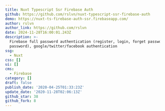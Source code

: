 ```yaml
---
title: Nuxt Typescript Ssr Firebase Auth
github: https://github.com/rslvn/nuxt-typescript-ssr-firebase-auth
demo: https://nuxt-ts-firebase-auth-ssr.firebaseapp.com/
author: rslvn
author_link: https://github.com/rslvn
date: 2024-11-28T16:00:01.243Z
description: >-
  Firebase full password authentication (register, login, forget password, reset
  password), google/twitter/facebook authentication
ssg:
  - Nuxt
css: []
ui: []
cms:
  - Firebase
category: []
draft: false
publish_date: '2020-04-25T01:33:23Z'
update_date: '2020-11-28T02:06:13Z'
github_star: 38
github_fork: 8
---
```

